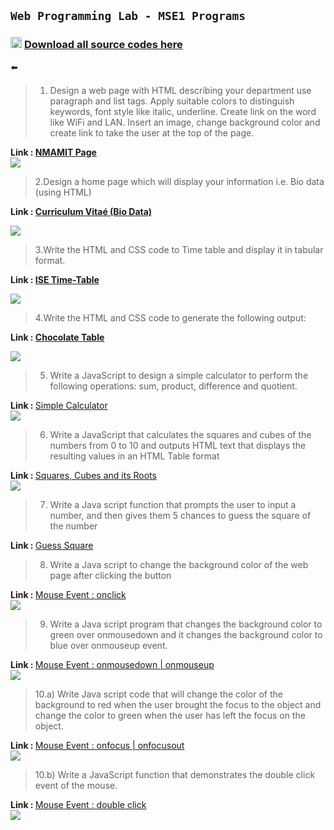 ## `Web Programming Lab - MSE1 Programs`

<div>
  
<h3><img src="https://github.com/sachindsilva16/WebP-Lab-Codes/blob/gh-pages/logos/zip.png?raw=true" height="18" width="18" style="margin-right:4px;"><a href="https://sachindsilva16.github.io/WebP-Lab-Codes/WEB_MSE01.rar">Download all source codes here </a></h3>⬅️

</div>

> 1. Design a web page with HTML describing your department use paragraph
and list tags. Apply suitable colors to distinguish keywords, font style like
italic, underline. Create link on the word like WiFi and LAN. Insert an
image, change background color and create link to take the user at the
top of the page.

<div>
  <strong>Link : 
  <a href="https://github.com/sachindsilva16/WebP-Lab-Codes/blob/main/WEB_MSE01/nmamit_page.html">NMAMIT Page</a></strong>
  <div>
  <img src="https://github.com/sachindsilva16/WebP-Lab-Codes/blob/main/WEB_MSE01/img/nmamit_page.png">
  </div>
 </div>
 
 
 > 2.Design a home page which will display your information i.e. Bio data
(using HTML)

<strong>Link : 
  <a href="https://github.com/sachindsilva16/WebP-Lab-Codes/blob/main/WEB_MSE01/cv.html">Curriculum Vitaé (Bio Data)</a></strong>
  <div>
  <img src="https://github.com/sachindsilva16/WebP-Lab-Codes/blob/main/WEB_MSE01/img/cv.png">
  </div>
 </div>

> 3.Write the HTML and CSS code to Time table and display it in tabular
format.

<strong>Link : 
  <a href="https://github.com/sachindsilva16/WebP-Lab-Codes/blob/main/WEB_MSE01/ise_time_table.html">ISE Time-Table</a></strong>
  <div>
  <img src="https://github.com/sachindsilva16/WebP-Lab-Codes/blob/main/WEB_MSE01/img/ise_tt.png">
  </div>
 </div>

> 4.Write the HTML and CSS code to generate the following output:

<strong>Link : 
  <a href="">Chocolate Table</a></strong>
  <div>
  <img src="https://github.com/sachindsilva16/WebP-Lab-Codes/blob/main/WEB_MSE01/img/chocolate.png">
  </div>
 </div>

> 5. Write a JavaScript to design a simple calculator to perform the 
following operations: sum, product, difference and quotient.

<div>
  <strong>Link : </strong>
  <a href="https://github.com/sachindsilva16/WebP-Lab-Code/blob/main/WEB_MSE01/01_EJS.html">Simple Calculator</a>
  <div>
  <img src="https://github.com/sachindsilva16/WebP-Lab-Code/blob/main/WEB_MSE01/img/01.png">
  </div>
 </div>

> 6. Write a JavaScript that calculates the squares and cubes of the 
numbers from 0 to 10 and outputs HTML text that displays the resulting
values in an HTML Table format

<div>
  <strong>Link : </strong>
  <a href="https://github.com/sachindsilva16/WebP-Lab-Code/blob/main/WEB_MSE01/02_EJS.html">Squares, Cubes and its Roots</a>
  <div>
  <img src="https://github.com/sachindsilva16/WebP-Lab-Code/blob/main/WEB_MSE01/img/02.png">
  </div>
 </div>

> 7. Write a Java script function that prompts the user to input a number, 
and then gives them 5 chances to guess the square of the number

<div>
  <strong>Link : </strong>
  <a href="https://github.com/sachindsilva16/WebP-Lab-Code/blob/main/WEB_MSE01/03_EJS.html">Guess Square</a>
 </div>


> 8. Write a Java script to change the background color of the web page 
after clicking the button

<div>
  <strong>Link : </strong>
  <a href="https://github.com/sachindsilva16/WebP-Lab-Code/blob/main/WEB_MSE01/05_EJS.html">Mouse Event : onclick</a>
  <div>
  <img src="https://github.com/sachindsilva16/WebP-Lab-Code/blob/main/WEB_MSE01/img/05.png">
  </div>
 </div>
 
> 9. Write a Java script program that changes the background color to
green over onmousedown and it changes the background color to blue
over onmouseup event.
<div>
  <strong>Link : </strong>
  <a href="https://github.com/sachindsilva16/WebP-Lab-Code/blob/main/WEB_MSE01/04_EJS.html">Mouse Event : onmousedown | onmouseup</a>
  <div>
  <img src="https://github.com/sachindsilva16/WebP-Lab-Code/blob/main/WEB_MSE01/img/04.png">
  </div>
 </div>



> 10.a) Write Java script code that will change the color of the background to
red when the user brought the focus to the object and change the color
to green when the user has left the focus on the object.

<div>
  <strong>Link : </strong>
  <a href="https://github.com/sachindsilva16/WebP-Lab-Code/blob/main/WEB_MSE01/06_EJS.html">Mouse Event : onfocus | onfocusout</a>
  <div>
  <img src="https://github.com/sachindsilva16/WebP-Lab-Code/blob/main/WEB_MSE01/img/06.png">
  </div>
 </div>


> 10.b) Write a JavaScript function that demonstrates the double click event 
of the mouse.

<div>
  <strong>Link : </strong>
  <a href="https://github.com/sachindsilva16/WebP-Lab-Code/blob/main/WEB_MSE01/07_EJS.html">Mouse Event : double click</a>
  <div>
  <img src="https://github.com/sachindsilva16/WebP-Lab-Code/blob/main/WEB_MSE01/img/07.png">
  </div>
 </div>
